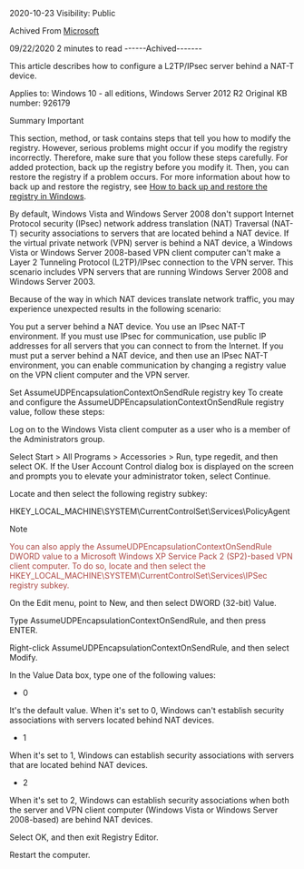 2020-10-23
Visibility: Public


Achived From [Microsoft](https://docs.microsoft.com/en-US/troubleshoot/windows-server/networking/configure-l2tp-ipsec-server-behind-nat-t-device)


09/22/2020
 2 minutes to read
------Achived-------

This article describes how to configure a L2TP/IPsec server behind a NAT-T device.

Applies to:   Windows 10 - all editions, Windows Server 2012 R2
Original KB number:   926179

Summary
 Important

This section, method, or task contains steps that tell you how to modify the registry. However, serious problems might occur if you modify the registry incorrectly. Therefore, make sure that you follow these steps carefully. For added protection, back up the registry before you modify it. Then, you can restore the registry if a problem occurs. For more information about how to back up and restore the registry, see [How to back up and restore the registry in Windows](https://support.microsoft.com/help/322756).

By default, Windows Vista and Windows Server 2008 don't support Internet Protocol security (IPsec) network address translation (NAT) Traversal (NAT-T) security associations to servers that are located behind a NAT device. If the virtual private network (VPN) server is behind a NAT device, a Windows Vista or Windows Server 2008-based VPN client computer can't make a Layer 2 Tunneling Protocol (L2TP)/IPsec connection to the VPN server. This scenario includes VPN servers that are running Windows Server 2008 and Windows Server 2003.

Because of the way in which NAT devices translate network traffic, you may experience unexpected results in the following scenario:

You put a server behind a NAT device.
You use an IPsec NAT-T environment.
If you must use IPsec for communication, use public IP addresses for all servers that you can connect to from the Internet. If you must put a server behind a NAT device, and then use an IPsec NAT-T environment, you can enable communication by changing a registry value on the VPN client computer and the VPN server.

Set AssumeUDPEncapsulationContextOnSendRule registry key
To create and configure the AssumeUDPEncapsulationContextOnSendRule registry value, follow these steps:

Log on to the Windows Vista client computer as a user who is a member of the Administrators group.

Select Start > All Programs > Accessories > Run, type regedit, and then select OK. If the User Account Control dialog box is displayed on the screen and prompts you to elevate your administrator token, select Continue.

Locate and then select the following registry subkey:

HKEY_LOCAL_MACHINE\SYSTEM\CurrentControlSet\Services\PolicyAgent

 Note

<span style="color:#ab4642">You can also apply the AssumeUDPEncapsulationContextOnSendRule DWORD value to a Microsoft Windows XP Service Pack 2 (SP2)-based VPN client computer. To do so, locate and then select the HKEY_LOCAL_MACHINE\SYSTEM\CurrentControlSet\Services\IPSec registry subkey.</span>

On the Edit menu, point to New, and then select DWORD (32-bit) Value.

Type AssumeUDPEncapsulationContextOnSendRule, and then press ENTER.

Right-click AssumeUDPEncapsulationContextOnSendRule, and then select Modify.

In the Value Data box, type one of the following values:

- 0

It's the default value. When it's set to 0, Windows can't establish security associations with servers located behind NAT devices.

- 1

When it's set to 1, Windows can establish security associations with servers that are located behind NAT devices.

- 2

When it's set to 2, Windows can establish security associations when both the server and VPN client computer (Windows Vista or Windows Server 2008-based) are behind NAT devices.

Select OK, and then exit Registry Editor.

Restart the computer.